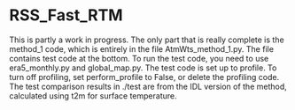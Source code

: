 ﻿# RSS_Fast_RTM
This is partly a work in progress.  The only part that is really complete is the method_1 code, which is entirely in the file
AtmWts_method_1.py.  The file contains test code at the bottom.
To run the test code, you need to use era5_monthly.py and global_map.py.
The test code is set up to profile.  To turn off profiling, set perform_profile to False, or delete the profiling code.
The test comparison results in ./test are from the IDL version of the method, calculated using t2m for surface temperature.
